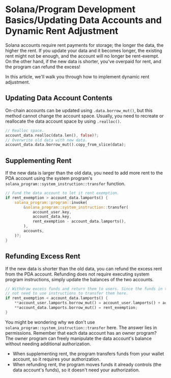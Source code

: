 # Solana/Program Development Basics/Updating Data Accounts and Dynamic Rent Adjustment

Solana accounts require rent payments for storage; the longer the data, the higher the rent. If you update your data and it becomes longer, the existing rent might not be enough, and the account will no longer be rent-exempt. On the other hand, if the new data is shorter, you've overpaid for rent, and the program can refund the excess!

In this article, we'll walk you through how to implement dynamic rent adjustment.

## Updating Data Account Contents

On-chain accounts can be updated using `.data.borrow_mut()`, but this method cannot change the account space. Usually, you need to recreate or reallocate the data account space by using `.realloc()`.

```rs
// Realloc space.
account_data.realloc(data.len(), false)?;
// Overwrite old data with new data.
account_data.data.borrow_mut().copy_from_slice(data);
```

## Supplementing Rent

If the new data is larger than the old data, you need to add more rent to the PDA account using the system program's `solana_program::system_instruction::transfer` function.

```rs
// Fund the data account to let it rent exemption.
if rent_exemption > account_data.lamports() {
    solana_program::program::invoke(
        &solana_program::system_instruction::transfer(
            account_user.key,
            account_data.key,
            rent_exemption - account_data.lamports(),
        ),
        accounts,
    )?;
}
```

## Refunding Excess Rent

If the new data is shorter than the old data, you can refund the excess rent from the PDA account. Refunding does not require executing system program instructions, simply update the balances of the two accounts.

```rs
// Withdraw excess funds and return them to users. Since the funds in the pda account belong to the program, we do
// not need to use instructions to transfer them here.
if rent_exemption < account_data.lamports() {
    **account_user.lamports.borrow_mut() = account_user.lamports() + account_data.lamports() - rent_exemption;
    **account_data.lamports.borrow_mut() = rent_exemption;
}
```

You might be wondering why we don't use `solana_program::system_instruction::transfer` here. The answer lies in permissions. Remember that each data account has an owner program? The owner program can freely manipulate the data account's balance without needing additional authorization.

- When supplementing rent, the program transfers funds from your wallet account, so it requires your authorization.
- When refunding rent, the program moves funds it already controls (the data account's funds), so it doesn't need your authorization.

